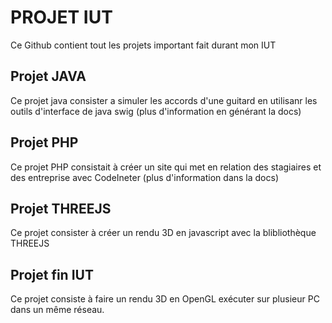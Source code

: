 # PROJET IUT 
Ce Github contient tout les projets important fait durant mon IUT

## Projet JAVA

Ce projet java consister a simuler les accords d'une guitard en utilisanr les outils d'interface de java swig (plus d'information en générant la docs)
## Projet PHP
Ce projet PHP consistait à créer un site qui met en relation des stagiaires et des entreprise avec CodeIneter (plus d'information dans la docs)
## Projet THREEJS
Ce projet consister à créer un rendu 3D en javascript avec la blibliothèque THREEJS
## Projet fin IUT
Ce projet consiste à faire un rendu 3D en OpenGL exécuter sur plusieur PC dans un même réseau.
